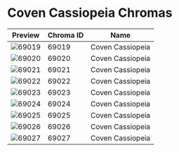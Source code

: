 # Coven Cassiopeia Chromas

| Preview | Chroma ID | Name |
|---------|-----------|------|
| ![69019](https://raw.communitydragon.org/latest/plugins/rcp-be-lol-game-data/global/default/v1/champion-chroma-images/69/69019.png) | 69019 | Coven Cassiopeia |
| ![69020](https://raw.communitydragon.org/latest/plugins/rcp-be-lol-game-data/global/default/v1/champion-chroma-images/69/69020.png) | 69020 | Coven Cassiopeia |
| ![69021](https://raw.communitydragon.org/latest/plugins/rcp-be-lol-game-data/global/default/v1/champion-chroma-images/69/69021.png) | 69021 | Coven Cassiopeia |
| ![69022](https://raw.communitydragon.org/latest/plugins/rcp-be-lol-game-data/global/default/v1/champion-chroma-images/69/69022.png) | 69022 | Coven Cassiopeia |
| ![69023](https://raw.communitydragon.org/latest/plugins/rcp-be-lol-game-data/global/default/v1/champion-chroma-images/69/69023.png) | 69023 | Coven Cassiopeia |
| ![69024](https://raw.communitydragon.org/latest/plugins/rcp-be-lol-game-data/global/default/v1/champion-chroma-images/69/69024.png) | 69024 | Coven Cassiopeia |
| ![69025](https://raw.communitydragon.org/latest/plugins/rcp-be-lol-game-data/global/default/v1/champion-chroma-images/69/69025.png) | 69025 | Coven Cassiopeia |
| ![69026](https://raw.communitydragon.org/latest/plugins/rcp-be-lol-game-data/global/default/v1/champion-chroma-images/69/69026.png) | 69026 | Coven Cassiopeia |
| ![69027](https://raw.communitydragon.org/latest/plugins/rcp-be-lol-game-data/global/default/v1/champion-chroma-images/69/69027.png) | 69027 | Coven Cassiopeia |